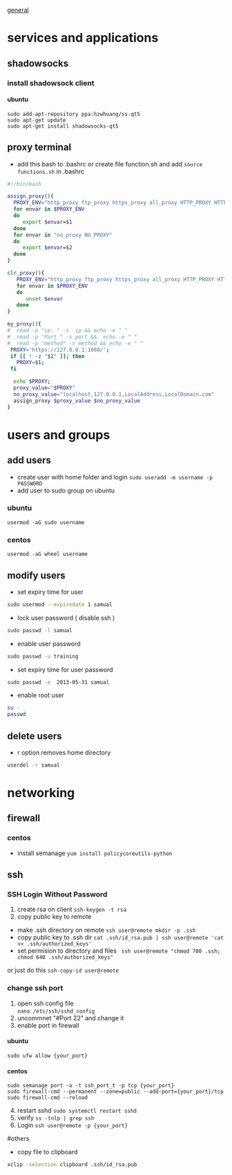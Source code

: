 [general](#general)
# services and applications

## shadowsocks
### install shadowsock client
#### ubuntu
```
sudo add-apt-repository ppa:hzwhuang/ss-qt5
sudo apt-get update
sudo apt-get install shadowsocks-qt5
```

## proxy terminal
* add this bash to .bashrc or
create file function.sh and add
`source functions.sh` in .bashrc
```bash
#!/bin/bash

assign_proxy(){
  PROXY_ENV="http_proxy ftp_proxy https_proxy all_proxy HTTP_PROXY HTTPS_PROXY FTP_PROXY ALL_PROXY"
  for envar in $PROXY_ENV
  do
     export $envar=$1
  done
  for envar in "no_proxy NO_PROXY"
  do
     export $envar=$2
  done
}

clr_proxy(){
   PROXY_ENV="http_proxy ftp_proxy https_proxy all_proxy HTTP_PROXY HTTPS_PROXY FTP_PROXY ALL_PROXY"
   for envar in $PROXY_ENV
   do
      unset $envar
   done
}

my_proxy(){
#  read -p "ip: " -s  ip && echo -e " "
#  read -p "Port " -s port &&  echo -e " "
#  read -p "method" -s method && echo -e " "
 PROXY='https://127.0.0.1:1080/';
 if [[ ! -z "$1" ]]; then
   PROXY=$1;
 fi

  echo $PROXY;
  proxy_value="$PROXY"
  no_proxy_value="localhost,127.0.0.1,LocalAddress,LocalDomain.com"
  assign_proxy $proxy_value $no_proxy_value
}

```
# users and groups
## add users
* create user with home folder and login
`sudo useradd -m username -p PASSWORD`
* add user to sudo group on ubuntu
### ubuntu
`usermod -aG sudo username`
### centos
`usermod -aG wheel username`
## modify users 
* set expiry time for user
```bash
sudo usermod --expiredate 1 samual
```
* lock user password ( disable ssh )
```bash 
sudo passwd -l samual
```
* enable user password 
```bash
sudo passwd -u training
```
* set expiry time for user password
```bash
sudo passwd -e  2013-05-31 samual
```
* enable root user 
```bash
su - 
passwd 
```
## delete users 
* r option removes home directory 
```bash
userdel -r samual
```
# networking
## firewall
### centos
* install semanage
`yum install policycoreutils-python`

## ssh
### SSH Login Without Password
1. create rsa on client
`ssh-keygen -t rsa`
2. copy public key to remote
* make .ssh directory on remote
`ssh user@remote mkdir -p .ssh`
* copy public key to .ssh dir
`cat .ssh/id_rsa.pub | ssh user@remote 'cat >> .ssh/authorized_keys'`
* set permision to directory and files
` ssh user@remote "chmod 700 .ssh; chmod 640 .ssh/authorized_keys"`

 or just do this
`ssh-copy-id user@remote`


### change ssh port
1. open ssh config file  
`nano /etc/ssh/sshd_config`
2. uncommnet "#Port 22" and change it
3. enable port in firewall
#### ubuntu
`sudo ufw allow {your_port}`
#### centos
```
sudo semanage port -a -t ssh_port_t -p tcp {your_port}
sudo firewall-cmd --permanent --zone=public --add-port={your_port}/tcp
sudo firewall-cmd --reload
```

4. restart sshd
`sudo systemctl restart sshd`
5. verify
`ss -tnlp | grep ssh`
6. Login
`ssh user@remote -p {your_port}`


#others 
* copy file to clipboard 
```bash
xclip -selection clipboard .ssh/id_rsa.pub
```